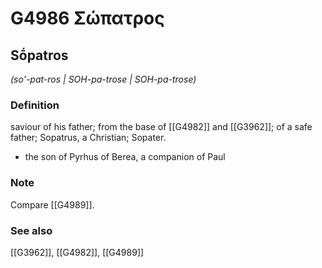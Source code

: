 # G4986 Σώπατρος

## Sṓpatros

_(so'-pat-ros | SOH-pa-trose | SOH-pa-trose)_

### Definition

saviour of his father; from the base of [[G4982]] and [[G3962]]; of a safe father; Sopatrus, a Christian; Sopater.

- the son of Pyrhus of Berea, a companion of Paul

### Note

Compare [[G4989]].

### See also

[[G3962]], [[G4982]], [[G4989]]

